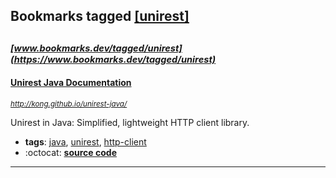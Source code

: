 ## Bookmarks tagged [[unirest]](https://www.bookmarks.dev/search?q=[unirest])

_<sup><sup>[www.bookmarks.dev/tagged/unirest](https://www.bookmarks.dev/tagged/unirest)</sup></sup>_
---
#### [Unirest Java Documentation](http://kong.github.io/unirest-java/)
_<sup>http://kong.github.io/unirest-java/</sup>_

 Unirest in Java: Simplified, lightweight HTTP client library.
* **tags**: [java](../tagged/java.md), [unirest](../tagged/unirest.md), [http-client](../tagged/http-client.md)
* :octocat: **[source code](https://github.com/kong/unirest-java)**
---
